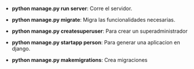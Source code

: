
- **python manage.py run server**: Corre el servidor.
- **python manage.py migrate**: Migra las funcionalidades necesarias.
- **python manage.py createsuperuser**: Para crear un superadministrador
- **python manage.py startapp person**: Para generar una aplicacion en django.

- **python manage.py makemigrations**: Crea migraciones